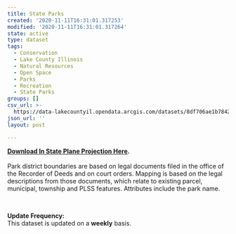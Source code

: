 ```yaml
---
title: State Parks
created: '2020-11-11T16:31:01.317253'
modified: '2020-11-11T16:31:01.317264'
state: active
type: dataset
tags:
  - Conservation
  - Lake County Illinois
  - Natural Resources
  - Open Space
  - Parks
  - Recreation
  - State Parks
groups: []
csv_url: >-
  https://data-lakecountyil.opendata.arcgis.com/datasets/8df706ae1b784276ae02e9b4550da6ae_0.csv?outSR=%7B%22latestWkid%22%3A3857%2C%22wkid%22%3A102100%7D
json_url: ''
layout: post

---
```

<div><b><a href='https://s3.amazonaws.com/lakecountygis-public/natural_resources/statpark.zip' target='_blank'>Download In State Plane Projection Here</a>. </b><br /></div><div><br /></div>Park district boundaries are based on legal documents filed
in the office of the Recorder of Deeds and on court orders. Mapping is based on
the legal descriptions from those documents, which relate to existing parcel,
municipal, township and PLSS features. Attributes include the park name.<br /><p>
<b><br /></b></p><p><b>Update Frequency:<br />
</b>This dataset is updated on a <b>weekly</b> basis.</p>
